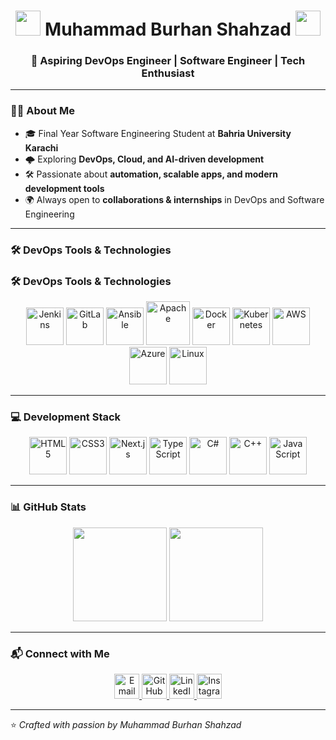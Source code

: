 <!-- Profile README -->

<h1 align="center">
  <img src="https://cdn-icons-png.flaticon.com/512/25/25231.png" width="40"/>  
  Muhammad Burhan Shahzad  
  <img src="https://upload.wikimedia.org/wikipedia/commons/3/32/Flag_of_Pakistan.svg" width="40"/>
</h1>

<h3 align="center">🚀 Aspiring DevOps Engineer | Software Engineer | Tech Enthusiast</h3>

---

### 👨‍💻 About Me  
- 🎓 Final Year Software Engineering Student at **Bahria University Karachi**  
- 🌩️ Exploring **DevOps, Cloud, and AI-driven development**  
- 🛠️ Passionate about **automation, scalable apps, and modern development tools**  
- 🌍 Always open to **collaborations & internships** in DevOps and Software Engineering  

---

### 🛠️ DevOps Tools & Technologies  

### 🛠️ DevOps Tools & Technologies  

<p align="center">
  <img src="https://www.jenkins.io/images/logos/jenkins/jenkins.png" width="60" title="Jenkins"/>
  <img src="https://cdn.jsdelivr.net/gh/devicons/devicon/icons/gitlab/gitlab-original.svg" width="60" title="GitLab"/>
  <img src="https://cdn.jsdelivr.net/gh/devicons/devicon/icons/ansible/ansible-original.svg" width="60" title="Ansible"/>
  <img src="https://upload.wikimedia.org/wikipedia/commons/7/7e/Apache_Feather_Logo.svg" width="70" title="Apache"/>
  <img src="https://cdn.jsdelivr.net/gh/devicons/devicon/icons/docker/docker-original.svg" width="60" title="Docker"/>
  <img src="https://cdn.jsdelivr.net/gh/devicons/devicon/icons/kubernetes/kubernetes-plain.svg" width="60" title="Kubernetes"/>
  <img src="https://cdn.jsdelivr.net/gh/devicons/devicon/icons/amazonwebservices/amazonwebservices-original.svg" width="60" title="AWS"/>
  <img src="https://cdn.jsdelivr.net/gh/devicons/devicon/icons/azure/azure-original.svg" width="60" title="Azure"/>
  <img src="https://cdn.jsdelivr.net/gh/devicons/devicon/icons/linux/linux-original.svg" width="60" title="Linux"/>
</p>


---

### 💻 Development Stack  

<p align="center">
  <img src="https://cdn.jsdelivr.net/gh/devicons/devicon/icons/html5/html5-original.svg" width="60" title="HTML5"/>
  <img src="https://cdn.jsdelivr.net/gh/devicons/devicon/icons/css3/css3-original.svg" width="60" title="CSS3"/>
  <img src="https://cdn.jsdelivr.net/gh/devicons/devicon/icons/nextjs/nextjs-original.svg" width="60" title="Next.js"/>
  <img src="https://cdn.jsdelivr.net/gh/devicons/devicon/icons/typescript/typescript-original.svg" width="60" title="TypeScript"/>
  <img src="https://cdn.jsdelivr.net/gh/devicons/devicon/icons/csharp/csharp-original.svg" width="60" title="C#"/>
  <img src="https://cdn.jsdelivr.net/gh/devicons/devicon/icons/cplusplus/cplusplus-original.svg" width="60" title="C++"/>
  <img src="https://cdn.jsdelivr.net/gh/devicons/devicon/icons/javascript/javascript-original.svg" width="60" title="JavaScript"/>
</p>

---

### 📊 GitHub Stats  

<p align="center">
  <img src="https://github-readme-stats.vercel.app/api?username=MuhammadBurhanShahzad&show_icons=true&theme=tokyonight" height="150"/>
  <img src="https://github-readme-stats.vercel.app/api/top-langs/?username=MuhammadBurhanShahzad&layout=compact&theme=tokyonight" height="150"/>
</p>

---

### 📬 Connect with Me  

<p align="center">
  <a href="mailto:burishahzada7728@gmail.com">
    <img src="https://cdn-icons-png.flaticon.com/512/732/732200.png" width="40" title="Email"/>
  </a>
  <a href="https://github.com/MuhammadBurhanShahzad">
    <img src="https://cdn-icons-png.flaticon.com/512/25/25231.png" width="40" title="GitHub"/>
  </a>
  <a href="https://www.linkedin.com/in/burhan01/">
    <img src="https://cdn-icons-png.flaticon.com/512/145/145807.png" width="40" title="LinkedIn"/>
  </a>
  <a href="https://www.instagram.com/tg_burhan?igsh=MXYwaXZ3amtvMGMxOQ==">
    <img src="https://cdn-icons-png.flaticon.com/512/2111/2111463.png" width="40" title="Instagram"/>
  </a>
</p>

---
⭐️ *Crafted with passion by Muhammad Burhan Shahzad*
